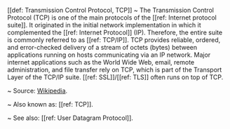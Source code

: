 [[def: Transmission Control Protocol, TCP]]
~ The Transmission Control Protocol (TCP) is one of the main protocols of the [[ref: Internet protocol suite]]. It originated in the initial network implementation in which it complemented the [[ref: Internet Protocol]] (IP). Therefore, the entire suite is commonly referred to as [[ref: TCP/IP]]. TCP provides reliable, ordered, and error-checked delivery of a stream of octets (bytes) between applications running on hosts communicating via an IP network. Major internet applications such as the World Wide Web, email, remote administration, and file transfer rely on TCP, which is part of the Transport Layer of the TCP/IP suite. [[ref: SSL]]/[[ref: TLS]] often runs on top of TCP.

~ Source: [Wikipedia](https://en.wikipedia.org/wiki/Transmission_Control_Protocol).

~ Also known as: [[ref: TCP]].

~ See also: [[ref: User Datagram Protocol]].

